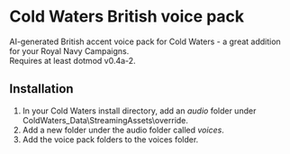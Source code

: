 # Cold Waters British voice pack
AI-generated British accent voice pack for Cold Waters - a great addition for your Royal Navy Campaigns.\
Requires at least dotmod v0.4a-2.

## Installation
1) In your Cold Waters install directory, add an *audio* folder under ColdWaters_Data\StreamingAssets\override.
2) Add a new folder under the audio folder called *voices*.
3) Add the voice pack folders to the voices folder.
